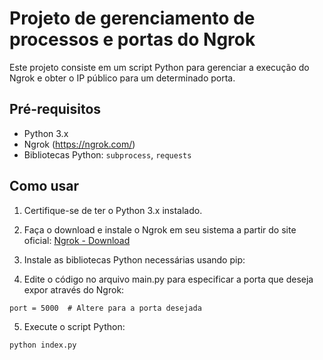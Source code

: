 # Projeto de gerenciamento de processos e portas do Ngrok

Este projeto consiste em um script Python para gerenciar a execução do Ngrok e obter o IP público para um determinado porta.

## Pré-requisitos

- Python 3.x
- Ngrok (https://ngrok.com/)
- Bibliotecas Python: `subprocess`, `requests`

## Como usar

1. Certifique-se de ter o Python 3.x instalado.

2. Faça o download e instale o Ngrok em seu sistema a partir do site oficial: [Ngrok - Download](https://ngrok.com/download)

3. Instale as bibliotecas Python necessárias usando pip:

4. Edite o código no arquivo main.py para especificar a porta que deseja expor através do Ngrok:

```
port = 5000  # Altere para a porta desejada
```
5. Execute o script Python:

```
python index.py
```
